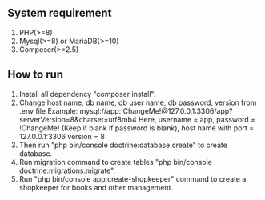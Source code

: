 System requirement
-------------------
1. PHP(>=8)
2. Mysql(>=8) or MariaDB(>=10)
3. Composer(>=2.5)

How to run
-----------
1. Install all dependency "composer install".
2. Change host name, db name, db user name, db password, version from .env file
    Example: mysql://app:!ChangeMe!@127.0.0.1:3306/app?serverVersion=8&charset=utf8mb4
    Here,
    username = app, 
    password = !ChangeMe! (Keep it blank if password is blank),
    host name with port = 127.0.0.1:3306
    version = 8
3. Then run "php bin/console doctrine:database:create" to create database.
4. Run migration command to create tables "php bin/console doctrine:migrations:migrate".
5. Run "php bin/console app:create-shopkeeper" command to create a shopkeeper for books and other management.




